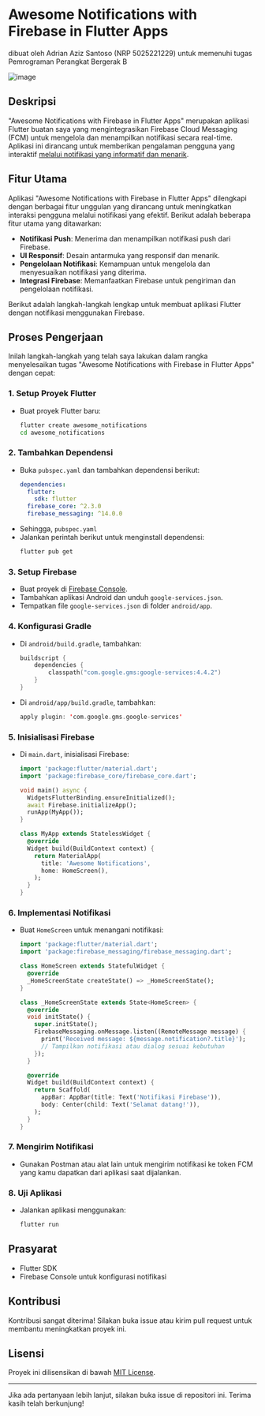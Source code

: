 # Awesome Notifications with Firebase in Flutter Apps
dibuat oleh Adrian Aziz Santoso (NRP 5025221229) untuk memenuhi tugas Pemrograman Perangkat Bergerak B

![image](https://github.com/user-attachments/assets/ece7830f-ab6e-4c51-8f9d-09bea190198d)

## Deskripsi

"Awesome Notifications with Firebase in Flutter Apps" merupakan aplikasi Flutter buatan saya yang mengintegrasikan Firebase Cloud Messaging (FCM) untuk mengelola dan menampilkan notifikasi secara real-time. Aplikasi ini dirancang untuk memberikan pengalaman pengguna yang interaktif [melalui notifikasi yang informatif dan menarik](https://somniosoftware.com/blog/how-to-effectively-implement-push-notifications-in-your-flutter-app).

## Fitur Utama
Aplikasi "Awesome Notifications with Firebase in Flutter Apps" dilengkapi dengan berbagai fitur unggulan yang dirancang untuk meningkatkan interaksi pengguna melalui notifikasi yang efektif. Berikut adalah beberapa fitur utama yang ditawarkan:
- **Notifikasi Push**: Menerima dan menampilkan notifikasi push dari Firebase.
- **UI Responsif**: Desain antarmuka yang responsif dan menarik.
- **Pengelolaan Notifikasi**: Kemampuan untuk mengelola dan menyesuaikan notifikasi yang diterima.
- **Integrasi Firebase**: Memanfaatkan Firebase untuk pengiriman dan pengelolaan notifikasi.

Berikut adalah langkah-langkah lengkap untuk membuat aplikasi Flutter dengan notifikasi menggunakan Firebase.

## Proses Pengerjaan

Inilah langkah-langkah yang telah saya lakukan dalam rangka menyelesaikan tugas "Awesome Notifications with Firebase in Flutter Apps" dengan cepat:

### 1. **Setup Proyek Flutter**
   - Buat proyek Flutter baru:
     ```bash
     flutter create awesome_notifications
     cd awesome_notifications
     ```

### 2. **Tambahkan Dependensi**
   - Buka `pubspec.yaml` dan tambahkan dependensi berikut:
     ```yaml
     dependencies:
       flutter:
         sdk: flutter
       firebase_core: ^2.3.0
       firebase_messaging: ^14.0.0
     ```
   - Sehingga, `pubspec.yaml` 
   - Jalankan perintah berikut untuk menginstall dependensi:
     ```bash
     flutter pub get
     ```

### 3. **Setup Firebase**
   - Buat proyek di [Firebase Console](https://console.firebase.google.com/).
   - Tambahkan aplikasi Android dan unduh `google-services.json`.
   - Tempatkan file `google-services.json` di folder `android/app`.

### 4. **Konfigurasi Gradle**
   - Di `android/build.gradle`, tambahkan:
     ```kotlin
     buildscript {
         dependencies {
             classpath("com.google.gms:google-services:4.4.2")
         }
     }
     ```
   - Di `android/app/build.gradle`, tambahkan:
     ```kotlin
     apply plugin: 'com.google.gms.google-services'
     ```

### 5. **Inisialisasi Firebase**
   - Di `main.dart`, inisialisasi Firebase:
     ```dart
     import 'package:flutter/material.dart';
     import 'package:firebase_core/firebase_core.dart';

     void main() async {
       WidgetsFlutterBinding.ensureInitialized();
       await Firebase.initializeApp();
       runApp(MyApp());
     }

     class MyApp extends StatelessWidget {
       @override
       Widget build(BuildContext context) {
         return MaterialApp(
           title: 'Awesome Notifications',
           home: HomeScreen(),
         );
       }
     }
     ```

### 6. **Implementasi Notifikasi**
   - Buat `HomeScreen` untuk menangani notifikasi:
     ```dart
     import 'package:flutter/material.dart';
     import 'package:firebase_messaging/firebase_messaging.dart';

     class HomeScreen extends StatefulWidget {
       @override
       _HomeScreenState createState() => _HomeScreenState();
     }

     class _HomeScreenState extends State<HomeScreen> {
       @override
       void initState() {
         super.initState();
         FirebaseMessaging.onMessage.listen((RemoteMessage message) {
           print('Received message: ${message.notification?.title}');
           // Tampilkan notifikasi atau dialog sesuai kebutuhan
         });
       }

       @override
       Widget build(BuildContext context) {
         return Scaffold(
           appBar: AppBar(title: Text('Notifikasi Firebase')),
           body: Center(child: Text('Selamat datang!')),
         );
       }
     }
     ```

### 7. **Mengirim Notifikasi**
   - Gunakan Postman atau alat lain untuk mengirim notifikasi ke token FCM yang kamu dapatkan dari aplikasi saat dijalankan.

### 8. **Uji Aplikasi**
   - Jalankan aplikasi menggunakan:
     ```bash
     flutter run
     ```
## Prasyarat
- Flutter SDK
- Firebase Console untuk konfigurasi notifikasi

## Kontribusi
Kontribusi sangat diterima! Silakan buka issue atau kirim pull request untuk membantu meningkatkan proyek ini.

## Lisensi
Proyek ini dilisensikan di bawah [MIT License](LICENSE).

---

Jika ada pertanyaan lebih lanjut, silakan buka issue di repositori ini. Terima kasih telah berkunjung!
